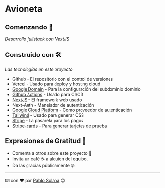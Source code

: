 # Avioneta

## Comenzando 🚀
_Desarrollo fullstack con NextJS_

## Construido con 🛠️

_Las tecnologías en este proyecto_

* [Github](https://github.com/) - El repositorio con el control de versiones
* [Vercel](https://vercel.com/) - Usado para deploy y hosting cloud
* [Google Domain](https://domains.google.com/) - Para la configuración del subdominio dominio
* [Github Actions](https://github.com/) - Usado para CI/CD
* [NextJS](https://nextjs.org/) - El framework web usado
* [Next-Auth](https://next-auth.js.org/) - Manejador de autenticación
* [Google Cloud Platform](https://cloud.google.com/) - Como proveedor de autenticación
* [Tailwind](https://tailwindcss.com/) - Usado para generar CSS
* [Stripe](https://stripe.com/) - La pasarela para los pagos
* [Stripe-cards](https://stripe.com/docs/testing) - Para generar tarjetas de prueba
## Expresiones de Gratitud 🎁

* Comenta a otros sobre este proyecto 📢
* Invita un café ☕ a alguien del equipo.
* Da las gracias públicamente 🤓.
---
⌨️ con ❤️ por [Pablo Solana](https://pablosolana.dev) 😊